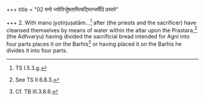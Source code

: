 +++
title = "02 मनो ज्योतिर्जुषतामित्यद्भिरन्तर्वेदि प्रस्तरे"

+++
2. With mano jyotirjuṣatām...[^1] after (the priests and the sacrificer) have cleansed themselves by means of water within the altar upon the Prastara,[^2] (the Adhvaryu) having divided the sacrificial bread intended for Agni into four parts places it on the Barhis[^3] or having placed it on the Barhis he divides it into four parts.  

[^1]: TS I.5.3.g.  

[^2]: See TS II.6.8.3.  

[^3]: Cf. TB III.3.8.6.  

